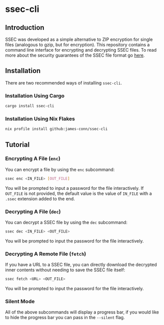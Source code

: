 # ssec-cli

## Introduction
SSEC was developed as a simple alternative to ZIP encryption for single files (analogous to gzip, but for encryption).
This repository contains a command line interface for encrypting and decrypting SSEC files.
To read more about the security guarantees of the SSEC file format go [here](https://github.com/james-conn/ssec-core).

## Installation
There are two recommended ways of installing `ssec-cli`.

### Installation Using Cargo
```sh
cargo install ssec-cli
```

### Installation Using Nix Flakes
```sh
nix profile install github:james-conn/ssec-cli
```

## Tutorial

### Encrypting A File (`enc`)
You can encrypt a file by using the `enc` subcommand:

```sh
ssec enc <IN_FILE> [OUT_FILE]
```

You will be prompted to input a password for the file interactively.
If `OUT_FILE` is not provided, the default value is the value of `IN_FILE` with a `.ssec` extension added to the end.

### Decrypting A File (`dec`)
You can decrypt a SSEC file by using the `dec` subcommand:

```sh
ssec dec <IN_FILE> <OUT_FILE>
```

You will be prompted to input the password for the file interactively.

### Decrypting A Remote File (`fetch`)
If you have a URL to a SSEC file, you can directly download the decrypted inner contents without needing to save the SSEC file itself:

```sh
ssec fetch <URL> <OUT_FILE>
```

You will be prompted to input the password for the file interactively.

### Silent Mode
All of the above subcommands will display a progress bar, if you would like to hide the progress bar you can pass in the `--silent` flag.
